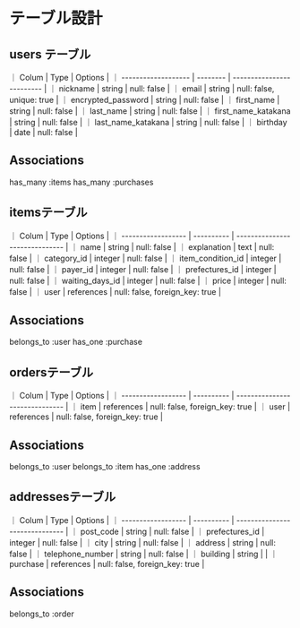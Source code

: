 # テーブル設計

## users テーブル

｜ Colum               | Type     | Options                   |
｜ ------------------- | -------- | ------------------------- |
｜ nickname            | string   | null: false               |
｜ email               | string   | null: false, unique: true |
｜ encrypted_password  | string   | null: false               |
｜ first_name          | string   | null: false               |
｜ last_name           | string   | null: false               |
｜ first_name_katakana | string   | null: false               |
｜ last_name_katakana  | string   | null: false               |
｜ birthday            | date     | null: false               |

## Associations
has_many :items
has_many :purchases

## itemsテーブル

｜ Colum              | Type       | Options                        |
｜ ------------------ | ---------- | ------------------------------ |
｜ name               | string     | null: false                    |
｜ explanation        | text       | null: false                    |
｜ category_id        | integer    | null: false                    |
｜ item_condition_id  | integer    | null: false                    |
｜ payer_id           | integer    | null: false                    |
｜ prefectures_id     | integer    | null: false                    |
｜ waiting_days_id    | integer    | null: false                    |
｜ price              | integer    | null: false                    |
｜ user               | references | null: false, foreign_key: true |

## Associations
belongs_to :user
has_one :purchase

## ordersテーブル

｜ Colum              | Type       | Options                        |
｜ ------------------ | ---------- | ------------------------------ |
｜ item               | references | null: false, foreign_key: true |
｜ user               | references | null: false, foreign_key: true |

## Associations
belongs_to :user
belongs_to :item
has_one :address

## addressesテーブル

｜ Colum              | Type       | Options                        |
｜ ------------------ | ---------- | ------------------------------ |
｜ post_code          | string     | null: false                    |
｜ prefectures_id     | integer    | null: false                    |
｜ city               | string     | null: false                    |
｜ address            | string     | null: false                    |
｜ telephone_number   | string     | null: false                    |
｜ building           | string     |                                |
｜ purchase           | references | null: false, foreign_key: true |

## Associations
belongs_to :order